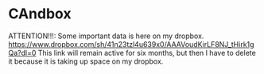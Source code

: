# CAndbox

ATTENTION!!!: Some important data is here on my dropbox. https://www.dropbox.com/sh/41n23tzl4u639x0/AAAVoudKirLF8NJ_tHirk1gQa?dl=0
This link will remain active for six months, but then I have to delete it because it is taking up space on my dropbox. 
